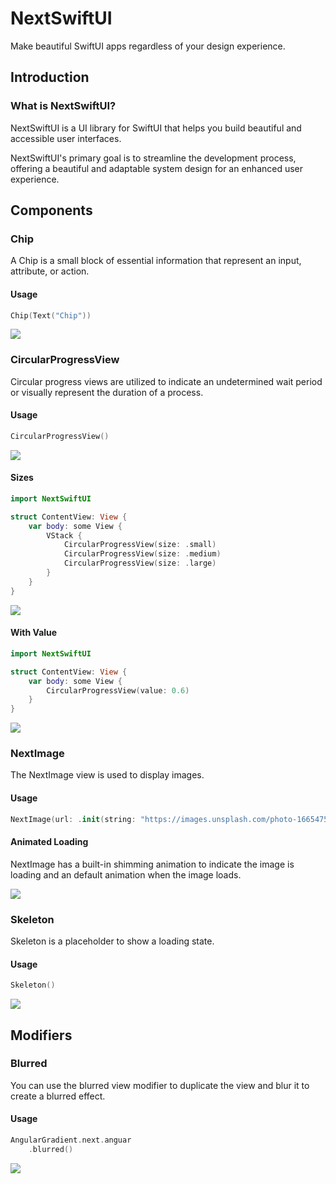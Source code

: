 # NextSwiftUI
Make beautiful SwiftUI apps regardless of your design experience.

## Introduction
### What is NextSwiftUI?
NextSwiftUI is a UI library for SwiftUI that helps you build beautiful and accessible user interfaces. 

NextSwiftUI's primary goal is to streamline the development process, offering a beautiful and adaptable system design for an enhanced user experience.

## Components
### Chip
A Chip is a small block of essential information that represent an input, attribute, or action.
#### Usage
```swift
Chip(Text("Chip"))
````
![](Docs/Assets/Chip/Usage.png)
### CircularProgressView
Circular progress views are utilized to indicate an undetermined wait period or visually represent the duration of a process.
#### Usage
```swift
CircularProgressView()
```
![](Docs/Assets/CircularProgressView/Usage.gif)
#### Sizes
```swift
import NextSwiftUI

struct ContentView: View {
    var body: some View {
        VStack {
            CircularProgressView(size: .small)
            CircularProgressView(size: .medium)
            CircularProgressView(size: .large)
        }
    }
}
```
![](Docs/Assets/CircularProgressView/Sizes.gif)
#### With Value
```swift
import NextSwiftUI

struct ContentView: View {
    var body: some View {
        CircularProgressView(value: 0.6)
    }
}
```
![](Docs/Assets/CircularProgressView/With%20Value.png)
### NextImage
The NextImage view is used to display images.
#### Usage
```swift
NextImage(url: .init(string: "https://images.unsplash.com/photo-1665475998014-dc2ae4e93af2"))
```
#### Animated Loading
NextImage has a built-in shimming animation to indicate the image is loading and an default animation when the image loads.

![](Docs/Assets/NextImage/Animated%20Loading.gif)
### Skeleton
Skeleton is a placeholder to show a loading state.
#### Usage
```swift
Skeleton()
```
![](Docs/Assets/Skeleton/Usage.gif)
## Modifiers
### Blurred
You can use the blurred view modifier to duplicate the view and blur it to create a blurred effect.
#### Usage
```swift
AngularGradient.next.anguar
    .blurred()
```
![](Docs/Assets/Blurred/Usage.png)
